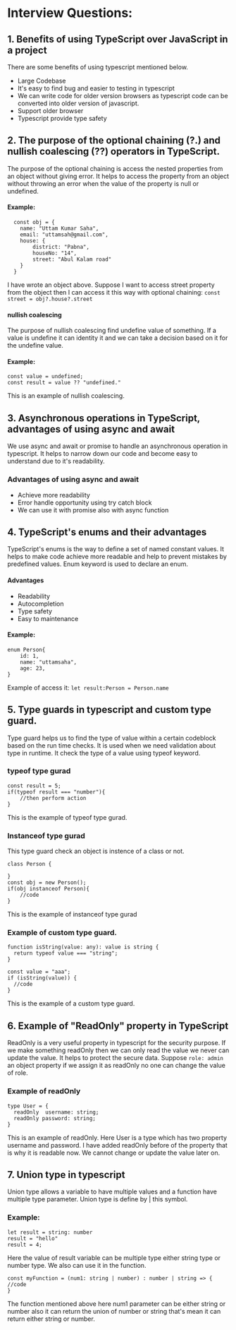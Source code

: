 # Interview Questions:
## 1. Benefits of using TypeScript over JavaScript in a project
There are some benefits of using typescript mentioned below.
* Large Codebase
* It's easy to find bug and easier to testing in typescript
* We can write code for older version browsers as typescript code can be converted into older version of javascript.
* Support older browser
* Typescript provide type safety

## 2. The purpose of the optional chaining (?.) and nullish coalescing (??) operators in TypeScript.
The purpose of the optional chaining is access the nested properties from an object without giving error. It helps to access the property from an object without throwing an error when the value of the property is null or undefined.

#### Example:
```http
  const obj = {
    name: "Uttam Kumar Saha",
    email: "uttamsah@gmail.com",
    house: {
        district: "Pabna",
        houseNo: "14",
        street: "Abul Kalam road"
    }
  }
```
I have wrote an object above. Suppose I want to access street property from the object then I can access it this way with optional chaining: ```const street = obj?.house?.street ```

#### nullish coalescing 
The purpose of nullish coalescing  find undefine value of something. If a value is undefine it can identity it and we can take a decision based on it for the undefine value.
#### Example: 
```http 
const value = undefined;
const result = value ?? "undefined."
```
This is an example of nullish coalescing. 
## 3. Asynchronous operations in TypeScript, advantages of using async and await
We use async and await or promise to handle an asynchronous operation in typescript. It helps to narrow down our code and become easy to understand due to it's readability.
### Advantages of using async and await
* Achieve more readability
* Error handle opportunity using try catch block
* We can use it with promise also with async function

## 4.  TypeScript's enums and their advantages

TypeScript's enums is the  way to define a set of named constant values. It helps to make code achieve more readable and help to prevent mistakes by  predefined values. Enum keyword is used to declare an enum.
#### Advantages
* Readability
* Autocompletion
* Type safety
* Easy to maintenance

#### Example: 
```http
enum Person{
    id: 1,
    name: "uttamsaha",
    age: 23,
}
```
Example of access it: ```let result:Person = Person.name```

## 5. Type guards in typescript and custom type guard.
Type guard helps us to find the type of value within a certain codeblock based on the run time checks. It is used when we need validation about type in runtime.
It check the type of a value using typeof keyword.
### typeof type gurad

```http
const result = 5;
if(typeof result === "number"){
    //then perform action
}
```

This is the example of typeof type gurad. 
### Instanceof type gurad
This type guard check an object is instence of a class or not. 
```http
class Person {

}
const obj = new Person();
if(obj instanceof Person){
    //code
}
```
This is the example of instanceof type gurad

### Example of custom type guard.
```http
function isString(value: any): value is string {
  return typeof value === "string";
}

const value = "aaa";
if (isString(value)) {
  //code
}
```
This is the example of a custom type guard.

## 6. Example of "ReadOnly" property in TypeScript
ReadOnly is a very useful property in typescript for the security purpose. If we make something readOnly then we can only read the value we never can update the value. It helps to protect the secure data. Suppose ```role: admin``` an object property if we assign it as readOnly no one can change the value of role.

### Example of readOnly
```http
type User = {
  readOnly  username: string;
  readOnly password: string;
}
```
This is an example of readOnly. Here User is a type which has two property username and password. I have added readOnly before of the property that is why it is readable now. We cannot change or update the value later on.

## 7. Union type in typescript
Union type allows a variable to have multiple values and a function have multiple type parameter. Union type is define by | this symbol.
### Example: 
```http
let result = string: number
result = "hello"
result = 4;
```
Here  the value of result variable can be multiple type either string type or number type. We also can use it in the function.

```http
const myFunction = (num1: string | number) : number | string => {
//code
}
```
The function mentioned above here num1 parameter can be either string or number also it can return the union of number or string that's mean it can return either string or number.
